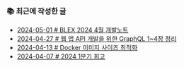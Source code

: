 ### 📚 최근에 작성한 글

<!-- BLEX:START -->
- [2024-05-01 # BLEX 2024 4월 개발노트](https://blex.me/@baealex/blex-dev-note-2024-4)
- [2024-04-27 # 웹 앱 API 개발을 위한 GraphQL 1~4장 정리](https://blex.me/@baealex/graphql-for-web-api-development)
- [2024-04-13 # Docker 이미지 사이즈 최적화](https://blex.me/@baealex/docker-image-size-optimize)
- [2024-04-07 # 2024 1분기 회고](https://blex.me/@baealex/retrospective-2024-1-quarter)<!-- BLEX:END -->

<!-- YOUTUBE:START --><!-- YOUTUBE:END -->
